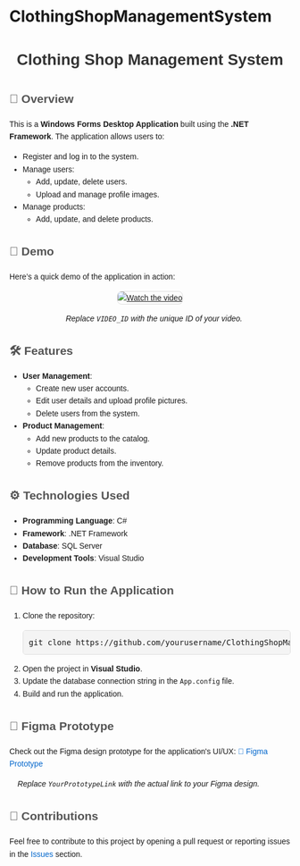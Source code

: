 # ClothingShopManagementSystem
<div style="font-family: Arial, sans-serif; line-height: 1.6; margin: 0 auto; max-width: 800px;">
  <h1 style="color: #333; text-align: center;">Clothing Shop Management System</h1>
  
  <h2 style="color: #555;">🌟 Overview</h2>
  <p>
    This is a <strong>Windows Forms Desktop Application</strong> built using the <strong>.NET Framework</strong>. The application allows users to:
  </p>
  <ul>
    <li>Register and log in to the system.</li>
    <li>Manage users:
      <ul>
        <li>Add, update, delete users.</li>
        <li>Upload and manage profile images.</li>
      </ul>
    </li>
    <li>Manage products:
      <ul>
        <li>Add, update, and delete products.</li>
      </ul>
    </li>
  </ul>
  
  <h2 style="color: #555;">🎥 Demo</h2>
  <p>Here’s a quick demo of the application in action:</p>
  <p style="text-align: center;">
    <a href="https://www.youtube.com/watch?v=VIDEO_ID" target="_blank">
      <img src="https://img.youtube.com/vi/VIDEO_ID/0.jpg" alt="Watch the video" style="max-width: 100%; border: 1px solid #ddd; border-radius: 8px;">
    </a>
  </p>
  <p style="text-align: center;"><em>📌 Replace <code>VIDEO_ID</code> with the unique ID of your video.</em></p>
  
  <h2 style="color: #555;">🛠️ Features</h2>
  <ul>
    <li><strong>User Management</strong>:
      <ul>
        <li>Create new user accounts.</li>
        <li>Edit user details and upload profile pictures.</li>
        <li>Delete users from the system.</li>
      </ul>
    </li>
    <li><strong>Product Management</strong>:
      <ul>
        <li>Add new products to the catalog.</li>
        <li>Update product details.</li>
        <li>Remove products from the inventory.</li>
      </ul>
    </li>
  </ul>
  
  <h2 style="color: #555;">⚙️ Technologies Used</h2>
  <ul>
    <li><strong>Programming Language</strong>: C#</li>
    <li><strong>Framework</strong>: .NET Framework</li>
    <li><strong>Database</strong>: SQL Server</li>
    <li><strong>Development Tools</strong>: Visual Studio</li>
  </ul>
  
  <h2 style="color: #555;">🚀 How to Run the Application</h2>
  <ol>
    <li>Clone the repository:
      <pre style="background: #f4f4f4; padding: 10px; border-radius: 5px; border: 1px solid #ddd;">git clone https://github.com/yourusername/ClothingShopManagementSystem.git</pre>
    </li>
    <li>Open the project in <strong>Visual Studio</strong>.</li>
    <li>Update the database connection string in the <code>App.config</code> file.</li>
    <li>Build and run the application.</li>
  </ol>
  
  <h2 style="color: #555;">🎨 Figma Prototype</h2>
  <p>
    Check out the Figma design prototype for the application's UI/UX:
    <a href="https://www.figma.com/file/YourPrototypeLink" target="_blank" style="color: #0066cc; text-decoration: none;">🔗 Figma Prototype</a>
  </p>
  <p><em>📌 Replace <code>YourPrototypeLink</code> with the actual link to your Figma design.</em></p>
  
  <h2 style="color: #555;">🤝 Contributions</h2>
  <p>
    Feel free to contribute to this project by opening a pull request or reporting issues in the 
    <a href="https://github.com/yourusername/ClothingShopManagementSystem/issues" target="_blank" style="color: #0066cc; text-decoration: none;">Issues</a> section.
  </p>
</div>
